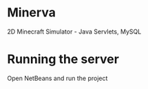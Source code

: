 # Minerva
2D Minecraft Simulator - Java Servlets, MySQL
# Running the server
Open NetBeans and run the project